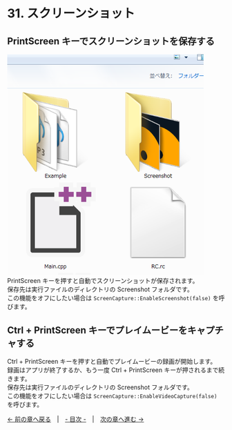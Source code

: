 ﻿# 31. スクリーンショット

## PrintScreen キーでスクリーンショットを保存する
![PrintScreen キーでスクリーンショットを保存する](resource/Screen-capture/screenshot.png "PrintScreen キーでスクリーンショットを保存する")  
PrintScreen キーを押すと自動でスクリーンショットが保存されます。  
保存先は実行ファイルのディレクトリの Screenshot フォルダです。  
この機能をオフにしたい場合は `ScreenCapture::EnableScreenshot(false)` を呼びます。

## Ctrl + PrintScreen キーでプレイムービーをキャプチャする
Ctrl + PrintScreen キーを押すと自動でプレイムービーの録画が開始します。  
録画はアプリが終了するか、もう一度 Ctrl + PrintScreen キーが押されるまで続きます。  
保存先は実行ファイルのディレクトリの Screenshot フォルダです。  
この機能をオフにしたい場合は `ScreenCapture::EnableVideoCapture(false)` を呼びます。

[← 前の章へ戻る](Particle.md)　|　[- 目次 -](Index.md)　|　[次の章へ進む →](Release.md)